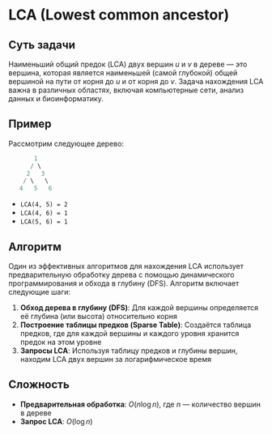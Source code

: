 # LCA (Lowest common ancestor)

## Суть задачи

Наименьший общий предок (LCA) двух вершин $u$ и $v$ в дереве — это вершина, которая является наименьшей (самой глубокой) общей вершиной на пути от корня до $u$ и от корня до $v$. Задача нахождения LCA важна в различных областях, включая компьютерные сети, анализ данных и биоинформатику.

## Пример
Рассмотрим следующее дерево:
```cpp
       1
      / \
     2   3
    / \   \
   4   5   6
```
- ```LCA(4, 5) = 2```
- ```LCA(4, 6) = 1```
- ```LCA(5, 6) = 1```

## Алгоритм

Один из эффективных алгоритмов для нахождения LCA использует предварительную обработку дерева с помощью динамического программирования и обхода в глубину (DFS). Алгоритм включает следующие шаги:

1. **Обход дерева в глубину (DFS)**: Для каждой вершины определяется её глубина (или высота) относительно корня
2. **Построение таблицы предков (Sparse Table)**: Создаётся таблица предков, где для каждой вершины и каждого уровня хранится предок на этом уровне
3. **Запросы LCA**: Используя таблицу предков и глубины вершин, находим LCA двух вершин за логарифмическое время

## Сложность
- **Предварительная обработка**: $O(n \log n)$, где $n$ — количество вершин в дереве
- **Запрос LCA**: $O(\log n)$


